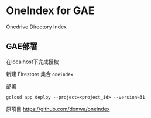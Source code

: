 # OneIndex for GAE
Onedrive Directory Index

## GAE部署

在localhost下完成授权

新建 Firestore 集合 `oneindex`

部署

```
gcloud app deploy --project=<project_id> --version=31
```

原项目 https://github.com/donwa/oneindex
